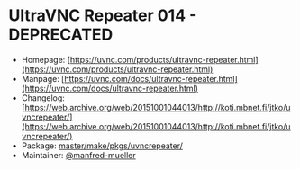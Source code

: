 # UltraVNC Repeater 014 - DEPRECATED
 - Homepage: [https://uvnc.com/products/ultravnc-repeater.html](https://uvnc.com/products/ultravnc-repeater.html)
 - Manpage: [https://uvnc.com/docs/ultravnc-repeater.html](https://uvnc.com/docs/ultravnc-repeater.html)
 - Changelog: [https://web.archive.org/web/20151001044013/http://koti.mbnet.fi/jtko/uvncrepeater/](https://web.archive.org/web/20151001044013/http://koti.mbnet.fi/jtko/uvncrepeater/)
 - Package: [master/make/pkgs/uvncrepeater/](https://github.com/Freetz-NG/freetz-ng/tree/master/make/pkgs/uvncrepeater/)
 - Maintainer: [@manfred-mueller](https://github.com/manfred-mueller)


